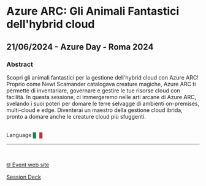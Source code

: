 # Azure ARC: Gli Animali Fantastici dell'hybrid cloud
## 21/06/2024 - Azure Day - Roma 2024 
### Abstract
Scopri gli animali fantastici per la gestione dell'hybrid cloud con Azure ARC! Proprio come Newt Scamander catalogava creature magiche, Azure ARC ti permette di inventariare, governare e gestire le tue risorse cloud con facilità. In questa sessione, ci immergeremo nelle arti arcane di Azure ARC, svelando i suoi poteri per domare le terre selvagge di ambienti on-premises, multi-cloud e edge. Diventerai un maestro della gestione cloud ibrida, pronto a domare anche le creature cloud più sfuggenti.


<br/>
Language <img width="25" src="https://raw.githubusercontent.com/dpcons/DPCons/Dev/Resources/FlagItaly.svg" style="vertical-align:middle">
<br/>

---

<br/>
<p>
<a href="http://www.azureday.it/">🌐 Event web site</a>
</p>

<p>
<a href="https://github.com/dpcons/DPCons/blob/main/Decks/20240621-Azure ARC Gli Animali Fantastici dell'hybrid cloud.pdf"  
target="_blank">Session Deck</a>
</a>
</p>
